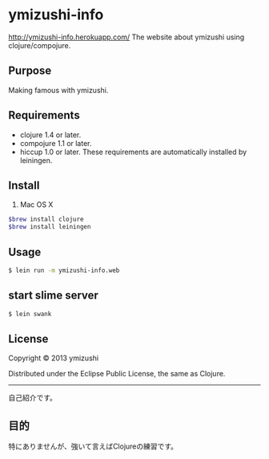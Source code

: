 ymizushi-info
================================

http://ymizushi-info.herokuapp.com/
The website about ymizushi using clojure/compojure.

## Purpose
Making famous with ymizushi.

## Requirements
- clojure 1.4 or later.
- compojure 1.1 or later.
- hiccup 1.0 or later.
These requirements are automatically installed by leiningen.

## Install
1. Mac OS X
 
 ```sh
$brew install clojure
$brew install leiningen
```

## Usage

 ```sh
$ lein run -m ymizushi-info.web
```

## start slime server

 ```sh
$ lein swank
```

## License
Copyright © 2013 ymizushi

Distributed under the Eclipse Public License, the same as Clojure.

--------------------------------

自己紹介です。

## 目的
特にありませんが、強いて言えばClojureの練習です。
